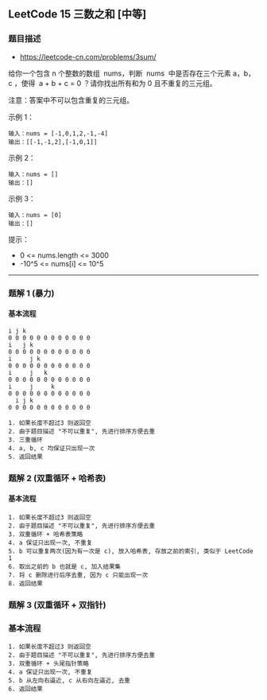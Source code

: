 ## LeetCode 15 三数之和 [中等]

### 题目描述

- https://leetcode-cn.com/problems/3sum/

给你一个包含 n 个整数的数组  nums，判断  nums  中是否存在三个元素 a，b，c ，使得  a + b + c = 0 ？请你找出所有和为 0 且不重复的三元组。

注意：答案中不可以包含重复的三元组。

示例 1：

```
输入：nums = [-1,0,1,2,-1,-4]
输出：[[-1,-1,2],[-1,0,1]]
```

示例 2：

```
输入：nums = []
输出：[]
```

示例 3：

```
输入：nums = [0]
输出：[]
```

提示：

- 0 <= nums.length <= 3000
- -10^5 <= nums[i] <= 10^5

---

### 题解 1 (暴力)

#### 基本流程

```
i j k
0 0 0 0 0 0 0 0 0 0 0 0
i   j k
0 0 0 0 0 0 0 0 0 0 0 0
i     j k
0 0 0 0 0 0 0 0 0 0 0 0
i     j   k
0 0 0 0 0 0 0 0 0 0 0 0
i     j     k
0 0 0 0 0 0 0 0 0 0 0 0
  i j k
0 0 0 0 0 0 0 0 0 0 0 0
```

```
1. 如果长度不超过3 则返回空
2. 由于题目描述 "不可以重复", 先进行排序方便去重
3. 三重循环
4. a, b, c 均保证只出现一次
5. 返回结果
```

### 题解 2 (双重循环 + 哈希表)

#### 基本流程

```
1. 如果长度不超过3 则返回空
2. 由于题目描述 "不可以重复", 先进行排序方便去重
3. 双重循环 + 哈希表策略
4. a 保证只出现一次, 不重复
5. b 可以重复两次(因为有一次是 c), 放入哈希表, 存放之前的索引, 类似于 LeetCode 1
6. 取出之前的 b 也就是 c, 加入结果集
7. 将 c 删除进行后序去重, 因为 c 只能出现一次
8. 返回结果
```

### 题解 3 (双重循环 + 双指针)

### 基本流程

```
1. 如果长度不超过3 则返回空
2. 由于题目描述 "不可以重复", 先进行排序方便去重
3. 双重循环 + 头尾指针策略
4. a 保证只出现一次, 不重复
5. b 从左向右逼近, c 从右向左逼近, 去重
6. 返回结果
```
